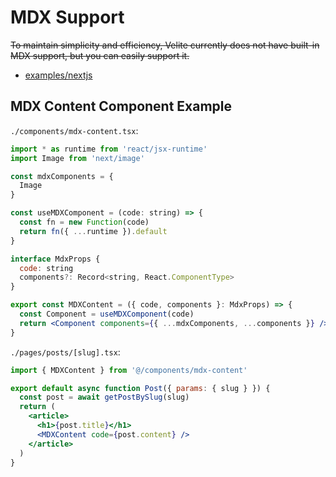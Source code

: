 # MDX Support

~~To maintain simplicity and efficiency, Velite currently does not have built-in MDX support, but you can easily support it.~~

- [examples/nextjs](https://github.com/zce/velite/tree/main/examples/nextjs)

## MDX Content Component Example

`./components/mdx-content.tsx`:

```jsx
import * as runtime from 'react/jsx-runtime'
import Image from 'next/image'

const mdxComponents = {
  Image
}

const useMDXComponent = (code: string) => {
  const fn = new Function(code)
  return fn({ ...runtime }).default
}

interface MdxProps {
  code: string
  components?: Record<string, React.ComponentType>
}

export const MDXContent = ({ code, components }: MdxProps) => {
  const Component = useMDXComponent(code)
  return <Component components={{ ...mdxComponents, ...components }} />
}
```

`./pages/posts/[slug].tsx`:

```jsx
import { MDXContent } from '@/components/mdx-content'

export default async function Post({ params: { slug } }) {
  const post = await getPostBySlug(slug)
  return (
    <article>
      <h1>{post.title}</h1>
      <MDXContent code={post.content} />
    </article>
  )
}
```
